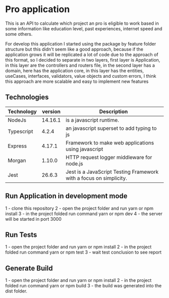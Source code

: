 # Pro application

This is an API to calculate which project an pro is eligible to work based in some information like education level, past experiences, internet speed and some others.

For develop this application I started using the package by feature folder structure but this didn't seem like a good approach, because if the application grows it will be replicated a lot of code due to the approach of this format, so I decided to separate in two layers, first layer is Application, in this layer are the controllers and routers file, in the second layer has a domain, here has the application core, in this layer has the entities, useCases, interfaces, validators, value objects and custom errors, I think this approach are more scalable and easy to implement new features

## Technologies

|Technology  |version | Description|
|------------|--------|------------|
| NodeJs     |14.16.1 | is a javascript runtime.|
| Typescript |4.2.4   | an javascript superset to add typing to js|
| Express    |4.17.1  | Framework to make web applications using javascript|
| Morgan     |1.10.0  | HTTP request logger middleware for node.js|
| Jest       |26.6.3  | Jest is a JavaScript Testing Framework with a focus on simplicity.|

## Run Application in development mode

1 - clone this repository
2 - open the project folder and run yarn or npm install
3 - in the project folded run command yarn or npm dev
4 - the server will be started in port 3000

## Run Tests

1 - open the project folder and run yarn or npm install
2 - in the project folded run command yarn or npm test
3 - wait test conclusion to see report

## Generate Build

1 - open the project folder and run yarn or npm install
2 - in the project folded run command yarn or npm build
3 - the build was generated into the dist folder.
